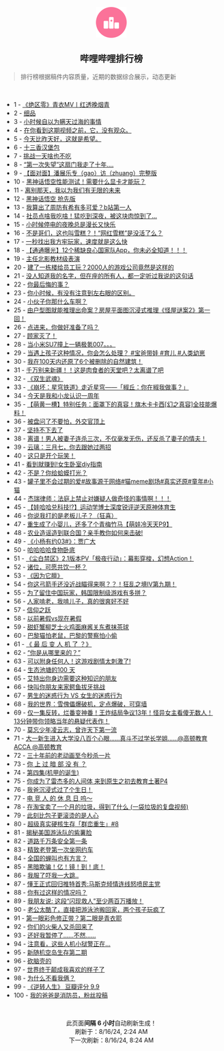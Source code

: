 <div align="center">
    <img src="./assets/icon_rank.png" alt="logo" />
    <h2>哔哩哔哩排行榜</h>
</div>

> 排行榜根据稿件内容质量，近期的数据综合展示，动态更新

<br />

<ul><li><span>1 - <a href=https://www.bilibili.com/BV11S421X7hy>《绝区零》青衣MV丨红透晚烟青</a></span></li><li><span>2 - <a href=https://www.bilibili.com/BV1tm42137zL>细品</a></span></li><li><span>3 - <a href=https://www.bilibili.com/BV1WZY6ewESD>小时候自以为瞒天过海的事情</a></span></li><li><span>4 - <a href=https://www.bilibili.com/BV1Nw4m1k7Mk>在你看到这期视频之前，它，没有观众。</a></span></li><li><span>5 - <a href=https://www.bilibili.com/BV1Ci421h7UU>今天比昨天好，这就是希望。</a></span></li><li><span>6 - <a href=https://www.bilibili.com/BV1DE4m1R7ac>十三香汉堡包</a></span></li><li><span>7 - <a href=https://www.bilibili.com/BV1af421q7tU>挑战一天啥也不吃</a></span></li><li><span>8 - <a href=https://www.bilibili.com/BV1rw4m1r7Mf>“第一次失望”这扇门我走了十年....</a></span></li><li><span>9 - <a href=https://www.bilibili.com/BV1fW42197Bb>【面对面】潘展乐专（gao）访（zhuang）完整版</a></span></li><li><span>10 - <a href=https://www.bilibili.com/BV181421876C>黑神话悟空性能测试！需要什么显卡才能玩？</a></span></li><li><span>11 - <a href=https://www.bilibili.com/BV1fy411i79o>离别那天，我以为我们有无限的未来</a></span></li><li><span>12 - <a href=https://www.bilibili.com/BV11f421q79P>黑神话悟空&nbsp;抢先版</a></span></li><li><span>13 - <a href=https://www.bilibili.com/BV1Tf421i7CV>我算出了周防有希有多可爱？b站第一人</a></span></li><li><span>14 - <a href=https://www.bilibili.com/BV16z421i7Vr>社员点啥我吃啥！猛吃到深夜，被这块肉惊到了…</a></span></li><li><span>15 - <a href=https://www.bilibili.com/BV1cS421d7TQ>小时候停电的夜晚总是漫长又快乐</a></span></li><li><span>16 - <a href=https://www.bilibili.com/BV1AT421r7fM>不是哥们，这也叫雪糕？！“网红雪糕”是没活了么？</a></span></li><li><span>17 - <a href=https://www.bilibili.com/BV1kr421K7V1>一秒找出我方牢玩家，速度就是这么快</a></span></li><li><span>18 - <a href=https://www.bilibili.com/BV1Sf421v7Bi>【通通曝光】12个稀缺良心国家队App，你未必全知道！！！</a></span></li><li><span>19 - <a href=https://www.bilibili.com/BV1fH4y1F7Mc>主任北影教材级表演</a></span></li><li><span>20 - <a href=https://www.bilibili.com/BV1Uy411i7ra>建了一栋楼给员工玩？2000人的游戏公司竟然是这样的</a></span></li><li><span>21 - <a href=https://www.bilibili.com/BV1oZ421N76b>没人知道我的名字，但在座的所有人，都一定听过我说的这句话</a></span></li><li><span>22 - <a href=https://www.bilibili.com/BV1eT42167oU>你最后悔的事？</a></span></li><li><span>23 - <a href=https://www.bilibili.com/BV182421Z7FL>你小时候，有没有注意到左右眼的区别。</a></span></li><li><span>24 - <a href=https://www.bilibili.com/BV1SNYQeTEeG>小伙子你那什么车啊？</a></span></li><li><span>25 - <a href=https://www.bilibili.com/BV1P9YSedEW5>由户型图就能推理出命案？房屋平面图沉浸式推理《怪屋谜案2》第一回！</a></span></li><li><span>26 - <a href=https://www.bilibili.com/BV1Xm421g7Z8>点进来，你做好准备了吗？</a></span></li><li><span>27 - <a href=https://www.bilibili.com/BV1fi421h7y4>顾家灭了！</a></span></li><li><span>28 - <a href=https://www.bilibili.com/BV1MU411S7Gv>当小米SU7撞上一辆极氪007。。。</a></span></li><li><span>29 - <a href=https://www.bilibili.com/BV1wKYRePE8h>当遇上孩子这种情况，你会怎么处理？&nbsp;#宝爸带娃&nbsp;#育儿&nbsp;#人类幼崽</a></span></li><li><span>30 - <a href=https://www.bilibili.com/BV1V142187wt>我在100天内还原了6个被删除的自然建筑！</a></span></li><li><span>31 - <a href=https://www.bilibili.com/BV1bi421h7hh>千万别来新疆！！这是肉食者的天堂吧？太离谱了吧</a></span></li><li><span>32 - <a href=https://www.bilibili.com/BV1tW42197Mx>《双生武魂》</a></span></li><li><span>33 - <a href=https://www.bilibili.com/BV1p2421Z7af>《崩坏：星穹铁道》走近星穹——「椒丘：你在椒我做事？」</a></span></li><li><span>34 - <a href=https://www.bilibili.com/BV1Nf421B7p5>今天是我和小龙认识一周年</a></span></li><li><span>35 - <a href=https://www.bilibili.com/BV1pr421K7om>【萌黄一槽】特别任务：面罩下的真容！旗木卡卡西[幻之真容]全技能爆料！</a></span></li><li><span>36 - <a href=https://www.bilibili.com/BV19f421q7J5>被盘问了不要怕，外交官顶上</a></span></li><li><span>37 - <a href=https://www.bilibili.com/BV1vE421F7vD>坚持不下去了</a></span></li><li><span>38 - <a href=https://www.bilibili.com/BV1RE421w7bT>离谱！男人被妻子连杀三次，不仅毫发无伤，还反杀了妻子的情夫！</a></span></li><li><span>39 - <a href=https://www.bilibili.com/BV1aS421X7ms>云璃：三月七，你去跟她过两招</a></span></li><li><span>40 - <a href=https://www.bilibili.com/BV1f4421U7e6>这只是开个玩笑！</a></span></li><li><span>41 - <a href=https://www.bilibili.com/BV1ib421J76W>看到就赚到!女生卧室diy指南</a></span></li><li><span>42 - <a href=https://www.bilibili.com/BV1EnYme6EUV>不是？你给蛤蟆打光？</a></span></li><li><span>43 - <a href=https://www.bilibili.com/BV1jLYCetEzv>罐子里不会过期的爱#故事源于网络#猫meme剧场#真实还原#童年#小猫</a></span></li><li><span>44 - <a href=https://www.bilibili.com/BV1WU411U7iC>杰瑞律师：法庭上禁止对嫌疑人做奇怪的事情啊！！！</a></span></li><li><span>45 - <a href=https://www.bilibili.com/BV1vz421B7tj>【娃哈哈兑科技!?】运动学博士深度锐评逆天原神体育生</a></span></li><li><span>46 - <a href=https://www.bilibili.com/BV1ub421J7vH>你说我打的是老板儿子？（狂喜）</a></span></li><li><span>47 - <a href=https://www.bilibili.com/BV1Ty411q72T>重生成了小婴儿，还多了个青梅竹马【萌娃冷天天P9】</a></span></li><li><span>48 - <a href=https://www.bilibili.com/BV1CS421X7dd>农业造谣造到联合国？亲手教你如何来击破!</a></span></li><li><span>49 - <a href=https://www.bilibili.com/BV1M1421t7dH>《小杨有约03#》：贾广大</a></span></li><li><span>50 - <a href=https://www.bilibili.com/BV1Ti421a7Jx>哈哈哈哈食物卧底</a></span></li><li><span>51 - <a href=https://www.bilibili.com/BV1hr421M7pJ>《尘白禁区》2.1版本PV「极夜行动」：幕影穿梭，幻想Action！</a></span></li><li><span>52 - <a href=https://www.bilibili.com/BV1Ai421a7U6>诸位，可愿共饮一杯？</a></span></li><li><span>53 - <a href=https://www.bilibili.com/BV17M4m117Z8>《因为它膻》</a></span></li><li><span>54 - <a href=https://www.bilibili.com/BV1K1421t7vp>你这弓箭手还没近战瞄得来啊？？！狂乱之境IV第九期！</a></span></li><li><span>55 - <a href=https://www.bilibili.com/BV1Er421K7x3>为了留住中国玩家，韩国限制级游戏有多拼？</a></span></li><li><span>56 - <a href=https://www.bilibili.com/BV1Hr421K7LQ>人家啃老，我啃儿子，真的很爽好不好</a></span></li><li><span>57 - <a href=https://www.bilibili.com/BV1j9Yre9ECj>信仰之跃</a></span></li><li><span>58 - <a href=https://www.bilibili.com/BV1qr421M7SB>以前暑假vs现在暑假</a></span></li><li><span>59 - <a href=https://www.bilibili.com/BV1NE4m1d7nf>甜虾蟹柳芝士火鸡面麻酱关东煮抹茶球</a></span></li><li><span>60 - <a href=https://www.bilibili.com/BV1ez421i73u>巴黎猫怕老鼠，巴黎的警察怕小偷</a></span></li><li><span>61 - <a href=https://www.bilibili.com/BV1sH4y1c7W2>《&nbsp;最&nbsp;后&nbsp;变&nbsp;人&nbsp;机&nbsp;了&nbsp;？》</a></span></li><li><span>62 - <a href=https://www.bilibili.com/BV1xzvGetEsh>“你是从哪里来的？”</a></span></li><li><span>63 - <a href=https://www.bilibili.com/BV1WW421975z>可以附身任何人！这游戏剧情太刺激了!</a></span></li><li><span>64 - <a href=https://www.bilibili.com/BV1ib421J76R>生态池塘的100&nbsp;天</a></span></li><li><span>65 - <a href=https://www.bilibili.com/BV12y411i74V>艾特出你身边需要这种知识的朋友</a></span></li><li><span>66 - <a href=https://www.bilibili.com/BV1Rb421E7hN>快叫你朋友来家鳄鱼拔牙挑战</a></span></li><li><span>67 - <a href=https://www.bilibili.com/BV1DW42197zc>男生的迷惑行为&nbsp;VS&nbsp;女生的迷惑行为</a></span></li><li><span>68 - <a href=https://www.bilibili.com/BV1XW421979f>我的世界：雪傀儡爆破机，定点爆破，可穿墙</a></span></li><li><span>69 - <a href=https://www.bilibili.com/BV1j1421876Q>仅一集反转，烂番变神番！王炸结局争议13年！怪异女主看傻无数人！13分钟带你领略当年的悬疑代表作！</a></span></li><li><span>70 - <a href=https://www.bilibili.com/BV1sw4m1k7hq>莫忘少年凌云志，曾许天下第一流</a></span></li><li><span>71 - <a href=https://www.bilibili.com/BV1rr421M7dz>大一新生进入大学没八百个心眼……真斗不过学长学姐……@高顿教育ACCA&nbsp;@高顿教育</a></span></li><li><span>72 - <a href=https://www.bilibili.com/BV1sE4m1d76A>三十年前的老动画至今秒杀一片</a></span></li><li><span>73 - <a href=https://www.bilibili.com/BV1Ef421i7AU>你&nbsp;上&nbsp;过&nbsp;暗&nbsp;部&nbsp;没&nbsp;有&nbsp;？</a></span></li><li><span>74 - <a href=https://www.bilibili.com/BV1kS411w73e>第四集(机甲的诞生)</a></span></li><li><span>75 - <a href=https://www.bilibili.com/BV14m421372z>你成为了雷杰多的人间体&nbsp;来到原生之初去教育土著P4</a></span></li><li><span>76 - <a href=https://www.bilibili.com/BV16fYfe5EH2>我爸沉浸式过了个生日！</a></span></li><li><span>77 - <a href=https://www.bilibili.com/BV1iE4m1R7Ab>电&nbsp;竞&nbsp;人&nbsp;的&nbsp;休&nbsp;息&nbsp;日&nbsp;呜～</a></span></li><li><span>78 - <a href=https://www.bilibili.com/BV1J2421Z7pN>在淘宝卖了一个月的垃圾，得到了什么&nbsp;(一袋垃圾的复盘视频)</a></span></li><li><span>79 - <a href=https://www.bilibili.com/BV1q1421t7wN>此刻比包子更滚烫的是人心</a></span></li><li><span>80 - <a href=https://www.bilibili.com/BV1r4421Z7qJ>超级真实硬核生存「群峦重生」#8</a></span></li><li><span>81 - <a href=https://www.bilibili.com/BV1Jr421M7ii>揭秘美国游泳队的紫薯脸</a></span></li><li><span>82 - <a href=https://www.bilibili.com/BV1xGYQeaEz3>道路千万条安全第一条</a></span></li><li><span>83 - <a href=https://www.bilibili.com/BV1Vx4y1s7av>精致老登第一次坐网约车</a></span></li><li><span>84 - <a href=https://www.bilibili.com/BV1yr421K7LC>全国的蝉叫也有方言？</a></span></li><li><span>85 - <a href=https://www.bilibili.com/BV1Ei421a7fN>黑暗欺骗！亿！镜！到！底！</a></span></li><li><span>86 - <a href=https://www.bilibili.com/BV17z421B7GT>我服了吓我一大跳..</a></span></li><li><span>87 - <a href=https://www.bilibili.com/BV1eT42167yh>懂王正式回归推特首秀:马斯克倾情连线怒喷民主党</a></span></li><li><span>88 - <a href=https://www.bilibili.com/BV1rZ421N7Lv>你有过这样的情况吗？</a></span></li><li><span>89 - <a href=https://www.bilibili.com/BV1zZ421N71u>我朋友说:&nbsp;这段“闪现救人”至少两百万播放！</a></span></li><li><span>90 - <a href=https://www.bilibili.com/BV1Tw4m1k7y4>老公太酷了，直接把游泳池搬回家，两个孩子玩疯了</a></span></li><li><span>91 - <a href=https://www.bilibili.com/BV1RE4m1R7C6>第一眼彩色修正带？第二眼是青衣耶</a></span></li><li><span>92 - <a href=https://www.bilibili.com/BV1ZE421w7Mz>你们的火柴人又杀回来了</a></span></li><li><span>93 - <a href=https://www.bilibili.com/BV13b42177CN>还好我暂停了……不然……</a></span></li><li><span>94 - <a href=https://www.bilibili.com/BV1ar421K76Z>注意看，这些人机小狱警正在...</a></span></li><li><span>95 - <a href=https://www.bilibili.com/BV1wE4m1d7Yy>新随机空岛生存第二期</a></span></li><li><span>96 - <a href=https://www.bilibili.com/BV1zT42167mA>砍脑壳的</a></span></li><li><span>97 - <a href=https://www.bilibili.com/BV14seFexEXG>世界终于颠成我喜欢的样子了</a></span></li><li><span>98 - <a href=https://www.bilibili.com/BV1Kr421M7mu>为什么不看我俩？</a></span></li><li><span>99 - <a href=https://www.bilibili.com/BV1RE421w7QX>《逆转人生》&nbsp;豆瓣评分&nbsp;9.9</a></span></li><li><span>100 - <a href=https://www.bilibili.com/BV1E14218748>我的爸爸是消防员，粉丝投稿</a></span></li></ul>

<br />

<p align=center>此页面<b>间隔 6 小时</b>自动刷新生成！<br>刷新于：8/16/24, 2:24 AM<br>下一次刷新：8/16/24, 8:24 AM</p>